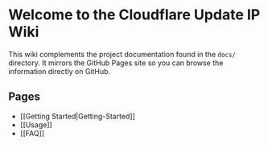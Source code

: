 # Welcome to the Cloudflare Update IP Wiki

This wiki complements the project documentation found in the `docs/` directory.
It mirrors the GitHub Pages site so you can browse the information directly on
GitHub.

## Pages

- [[Getting Started|Getting-Started]]
- [[Usage]]
- [[FAQ]]
